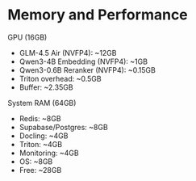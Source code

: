 # Memory and Performance

GPU (16GB)
- GLM-4.5 Air (NVFP4): ~12GB
- Qwen3-4B Embedding (NVFP4): ~1GB
- Qwen3-0.6B Reranker (NVFP4): ~0.15GB
- Triton overhead: ~0.5GB
- Buffer: ~2.35GB

System RAM (64GB)
- Redis: ~8GB
- Supabase/Postgres: ~8GB
- Docling: ~4GB
- Triton: ~4GB
- Monitoring: ~4GB
- OS: ~8GB
- Free: ~28GB

